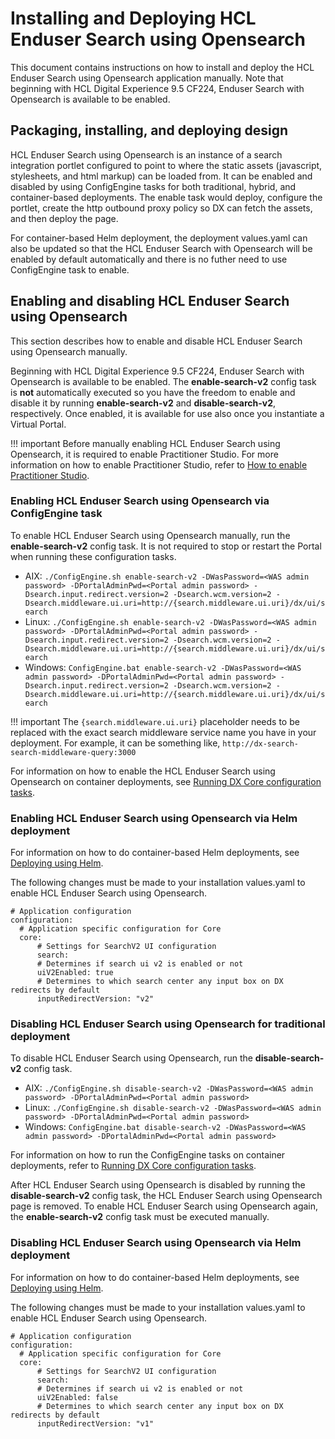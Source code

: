 # Installing and Deploying HCL Enduser Search using Opensearch

This document contains instructions on how to install and deploy the HCL Enduser Search using Opensearch application manually. Note that beginning with HCL Digital Experience 9.5 CF224, Enduser Search with Opensearch is available to be enabled.

## Packaging, installing, and deploying design

HCL Enduser Search using Opensearch is an instance of a search integration portlet configured to point to where the static assets (javascript, stylesheets, and html markup) can be loaded from. It can be enabled and disabled by using ConfigEngine tasks for both traditional, hybrid, and container-based deployments. The enable task would deploy, configure the portlet, create the http outbound proxy policy so DX can fetch the assets, and then deploy the page.

For container-based Helm deployment, the deployment values.yaml can also be updated so that the HCL Enduser Search with Opensearch will be enabled by default automatically and there is no futher need to use ConfigEngine task to enable.

## Enabling and disabling HCL Enduser Search using Opensearch

This section describes how to enable and disable HCL Enduser Search using Opensearch manually.

Beginning with HCL Digital Experience 9.5 CF224, Enduser Search with Opensearch is available to be enabled. The **enable-search-v2** config task is **not** automatically executed so you have the freedom to enable and disable it by running **enable-search-v2** and **disable-search-v2**, respectively. Once enabled, it is available for use also once you instantiate a Virtual Portal.

!!! important
    Before manually enabling HCL Enduser Search using Opensearch, it is required to enable Practitioner Studio. For more information on how to enable Practitioner Studio, refer to [How to enable Practitioner Studio](../../../build_sites/practitioner_studio/working_with_ps/enable_prac_studio.md).


### Enabling HCL Enduser Search using Opensearch via ConfigEngine task

To enable HCL Enduser Search using Opensearch manually, run the **enable-search-v2** config task. It is not required to stop or restart the Portal when running these configuration tasks.

-   AIX: `./ConfigEngine.sh enable-search-v2 -DWasPassword=<WAS admin password> -DPortalAdminPwd=<Portal admin password> -Dsearch.input.redirect.version=2 -Dsearch.wcm.version=2 -Dsearch.middleware.ui.uri=http://{search.middleware.ui.uri}/dx/ui/search`
-   Linux: `./ConfigEngine.sh enable-search-v2 -DWasPassword=<WAS admin password> -DPortalAdminPwd=<Portal admin password> -Dsearch.input.redirect.version=2 -Dsearch.wcm.version=2 -Dsearch.middleware.ui.uri=http://{search.middleware.ui.uri}/dx/ui/search`
-   Windows: `ConfigEngine.bat enable-search-v2 -DWasPassword=<WAS admin password> -DPortalAdminPwd=<Portal admin password> -Dsearch.input.redirect.version=2 -Dsearch.wcm.version=2 -Dsearch.middleware.ui.uri=http://{search.middleware.ui.uri}/dx/ui/search`
    
!!! important
        The `{search.middleware.ui.uri}` placeholder needs to be replaced with the exact search middleware service name you have in your deployment. For example, it can be something like, `http://dx-search-search-middleware-query:3000`
        
For information on how to enable the HCL Enduser Search using Opensearch on container deployments, see [Running DX Core configuration tasks](../../../deployment/manage/container_configuration/run_core_config_engine.md).

### Enabling HCL Enduser Search using Opensearch via Helm deployment

For information on how to do container-based Helm deployments, see [Deploying using Helm](../../../deployment/install/container/helm_deployment/overview.md).

The following changes must be made to your installation values.yaml to enable HCL Enduser Search using Opensearch.

```
# Application configuration
configuration:
  # Application specific configuration for Core
  core:
      # Settings for SearchV2 UI configuration
      search:
      # Determines if search ui v2 is enabled or not
      uiV2Enabled: true
      # Determines to which search center any input box on DX redirects by default
      inputRedirectVersion: "v2"
```

### Disabling HCL Enduser Search using Opensearch for traditional deployment

To disable HCL Enduser Search using Opensearch, run the **disable-search-v2** config task.

-   AIX: `./ConfigEngine.sh disable-search-v2 -DWasPassword=<WAS admin password> -DPortalAdminPwd=<Portal admin password>`
-   Linux: `./ConfigEngine.sh disable-search-v2 -DWasPassword=<WAS admin password> -DPortalAdminPwd=<Portal admin password>`
-   Windows: `ConfigEngine.bat disable-search-v2 -DWasPassword=<WAS admin password> -DPortalAdminPwd=<Portal admin password>`

For information on how to run the ConfigEngine tasks on container deployments, refer to [Running DX Core configuration tasks](../../../deployment/manage/container_configuration/run_core_config_engine.md).

After HCL Enduser Search using Opensearch is disabled by running the **disable-search-v2** config task, the HCL Enduser Search using Opensearch page is removed. To enable HCL Enduser Search using Opensearch again, the **enable-search-v2** config task must be executed manually.

### Disabling HCL Enduser Search using Opensearch via Helm deployment

For information on how to do container-based Helm deployments, see [Deploying using Helm](../../../deployment/install/container/helm_deployment/overview.md).

The following changes must be made to your installation values.yaml to enable HCL Enduser Search using Opensearch.

```
# Application configuration
configuration:
  # Application specific configuration for Core
  core:
      # Settings for SearchV2 UI configuration
      search:
      # Determines if search ui v2 is enabled or not
      uiV2Enabled: false
      # Determines to which search center any input box on DX redirects by default
      inputRedirectVersion: "v1"
```
